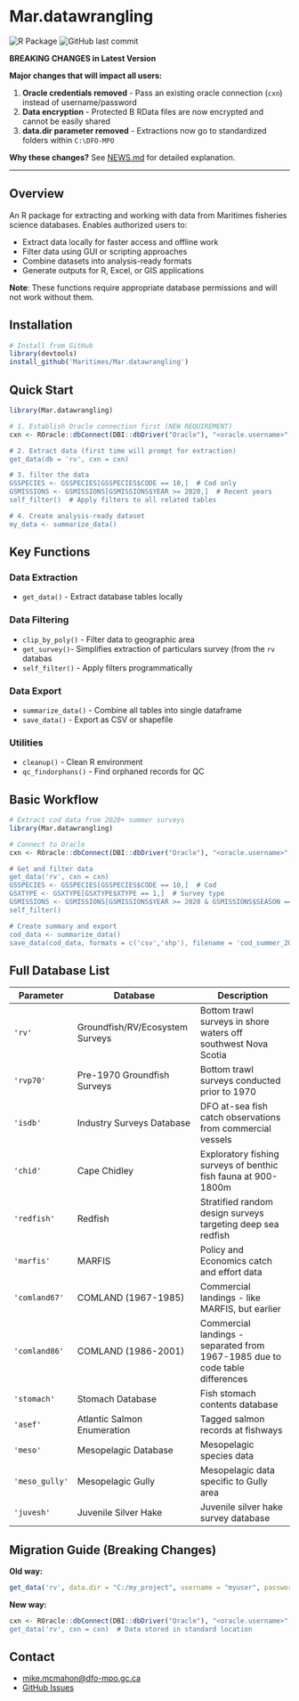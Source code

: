# Mar.datawrangling

<!-- badges: start -->
![R Package](https://img.shields.io/badge/R-package-blue)
![GitHub last commit](https://img.shields.io/github/last-commit/Maritimes/Mar.datawrangling)
<!-- badges: end -->

**BREAKING CHANGES in Latest Version**️

**Major changes that will impact all users:**

1. **Oracle credentials removed** - Pass an existing oracle connection (`cxn`) instead of username/password
2. **Data encryption** - Protected B RData files are now encrypted and cannot be easily shared
3. **data.dir parameter removed** - Extractions now go to standardized folders within `C:\DFO-MPO`

**Why these changes?** See [NEWS.md](NEWS.md) for detailed explanation.

---

## Overview

An R package for extracting and working with data from Maritimes fisheries science databases. Enables authorized users to:

- Extract data locally for faster access and offline work
- Filter data using GUI or scripting approaches  
- Combine datasets into analysis-ready formats
- Generate outputs for R, Excel, or GIS applications

**Note**: These functions require appropriate database permissions and will not work without them.

## Installation

```r
# Install from GitHub
library(devtools)
install_github('Maritimes/Mar.datawrangling')
```

## Quick Start

```r
library(Mar.datawrangling)

# 1. Establish Oracle connection first (NEW REQUIREMENT)
cxn <- ROracle::dbConnect(DBI::dbDriver("Oracle"), "<oracle.username>", "<oracle.password>"", "PTRAN")

# 2. Extract data (first time will prompt for extraction)
get_data(db = 'rv', cxn = cxn)

# 3. filter the data
GSSPECIES <- GSSPECIES[GSSPECIES$CODE == 10,]  # Cod only
GSMISSIONS <- GSMISSIONS[GSMISSIONS$YEAR >= 2020,]  # Recent years
self_filter()  # Apply filters to all related tables

# 4. Create analysis-ready dataset
my_data <- summarize_data()
```

## Key Functions

### Data Extraction
- `get_data()` - Extract database tables locally

### Data Filtering  
- `clip_by_poly()` - Filter data to geographic area
- `get_survey()`- Simplifies extraction of particulars survey (from the `rv` databas
- `self_filter()` - Apply filters programmatically

### Data Export
- `summarize_data()` - Combine all tables into single dataframe
- `save_data()` - Export as CSV or shapefile

### Utilities
- `cleanup()` - Clean R environment 
- `qc_findorphans()` - Find orphaned records for QC

## Basic Workflow

```r
# Extract cod data from 2020+ summer surveys
library(Mar.datawrangling)

# Connect to Oracle
cxn <- ROracle::dbConnect(DBI::dbDriver("Oracle"), "<oracle.username>", "<oracle.password>"", "PTRAN")

# Get and filter data
get_data('rv', cxn = cxn)
GSSPECIES <- GSSPECIES[GSSPECIES$CODE == 10,]  # Cod
GSXTYPE <- GSXTYPE[GSXTYPE$XTYPE == 1,]  # Survey type
GSMISSIONS <- GSMISSIONS[GSMISSIONS$YEAR >= 2020 & GSMISSIONS$SEASON == 'SUMMER',]
self_filter()

# Create summary and export
cod_data <- summarize_data()
save_data(cod_data, formats = c('csv','shp'), filename = 'cod_summer_2020plus')
```

## Full Database List

| Parameter | Database | Description |
|-----------|----------|-------------|
| `'rv'` | Groundfish/RV/Ecosystem Surveys | Bottom trawl surveys in shore waters off southwest Nova Scotia |
| `'rvp70'` | Pre-1970 Groundfish Surveys | Bottom trawl surveys conducted prior to 1970 |
| `'isdb'` | Industry Surveys Database | DFO at-sea fish catch observations from commercial vessels |
| `'chid'` | Cape Chidley | Exploratory fishing surveys of benthic fish fauna at 900-1800m |
| `'redfish'` | Redfish | Stratified random design surveys targeting deep sea redfish |
| `'marfis'` | MARFIS | Policy and Economics catch and effort data |
| `'comland67'` | COMLAND (1967-1985) | Commercial landings - like MARFIS, but earlier |
| `'comland86'` | COMLAND (1986-2001) | Commercial landings - separated from 1967-1985 due to code table differences |
| `'stomach'` | Stomach Database | Fish stomach contents database |
| `'asef'` | Atlantic Salmon Enumeration | Tagged salmon records at fishways |
| `'meso'` | Mesopelagic Database | Mesopelagic species data |
| `'meso_gully'` | Mesopelagic Gully | Mesopelagic data specific to Gully area |
| `'juvesh'` | Juvenile Silver Hake | Juvenile silver hake survey database |

## Migration Guide (Breaking Changes)

**Old way:**
```r
get_data('rv', data.dir = "C:/my_project", username = "myuser", password = "mypass")
```

**New way:**
```r
cxn <- ROracle::dbConnect(DBI::dbDriver("Oracle"), "<oracle.username>", "<oracle.password>"", "PTRAN")  # Connect first
get_data('rv', cxn = cxn)  # Data stored in standard location
```

## Contact

- mike.mcmahon@dfo-mpo.gc.ca
- [GitHub Issues](https://github.com/Maritimes/Mar.datawrangling/issues)